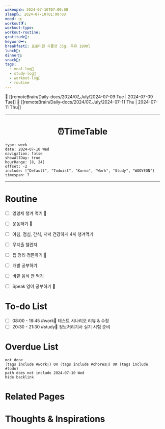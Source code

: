 ```yaml
---
wakeup🌞: 2024-07-10T07:00:00
sleep🌜: 2024-07-10T01:00:00
mood: ⛈️
workout🏋️: 
workout-type: 
workout-routine: 
gratitude🙏: 
keyword🗝️: 
breakfast🍳: 프로티원 곡물맛 35g, 우유 190ml
lunch🍚: 
dinner🥗: 
snack🍬: 
tags:
  - meal-log📝
  - study-log📓
  - workout-log💪
  - routine
---
```


🔺 [[remoteBrain/Daily-docs/2024/07_July/2024-07-09 Tue | 2024-07-09 Tue]]
🔻 [[remoteBrain/Daily-docs/2024/07_July/2024-07-11 Thu | 2024-07-11 Thu]]
___
<h1> <center>⏰TimeTable </center> </h1>

```gEvent
type: week
date: 2024-07-10 Wed
navigation: false
showAllDay: true
hourRange: [8, 24]
offset: -2
include: ["Default", "Todoist", "Korea", "Work", "Study", "WOOYEON"]
timespan: 7
```

--- 


# Routine 

- [ ] 영양제 챙겨 먹기 🔼 
- [ ] 운동하기 🔼
- [ ] 아침, 점심, 간식, 저녁 건강하게 4끼 챙겨먹기
- [ ] 무지출 챌린지 
- [ ] 집 정리·정돈하기 🔼
- [ ] 개발 공부하기
- [ ] 바깥 음식 안 먹기 
- [ ] Speak 영어 공부하기 🔼 


# To-do List

- [ ] 08:00 - 16:45 #work💼 테스트 시나리오 리뷰 & 수정
- [ ] 20:30 - 21:30 #study📓 정보처리기사 실기 시험 준비

# Overdue List
```tasks
not done
(tags include #work💼) OR (tags include #chores🧺) OR (tags include #todo)
path does not include 2024-07-10 Wed
hide backlink
```

# Related Pages



# Thoughts & Inspirations

